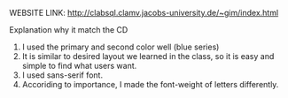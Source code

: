 WEBSITE LINK: http://clabsql.clamv.jacobs-university.de/~gim/index.html

Explanation why it match the CD</br> 
1. I used the primary and second color well (blue series) </br> 
2. It is similar to desired layout we learned in the class, so it is easy and simple to find what users want. </br>  
3. I used sans-serif font.  </br> 
4. Accoriding to importance, I made the font-weight of letters differently.
